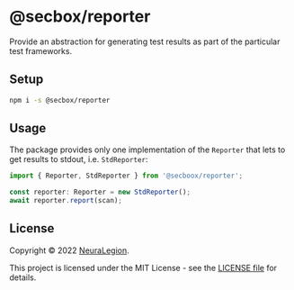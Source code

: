# @secbox/reporter

Provide an abstraction for generating test results as part of the particular test frameworks.

## Setup

```bash
npm i -s @secbox/reporter
```

## Usage

The package provides only one implementation of the `Reporter` that lets to get results to stdout, i.e. `StdReporter`:

```ts
import { Reporter, StdReporter } from '@secboox/reporter';

const reporter: Reporter = new StdReporter();
await reporter.report(scan);
```

## License

Copyright © 2022 [NeuraLegion](https://github.com/NeuraLegion).

This project is licensed under the MIT License - see the [LICENSE file](LICENSE) for details.
